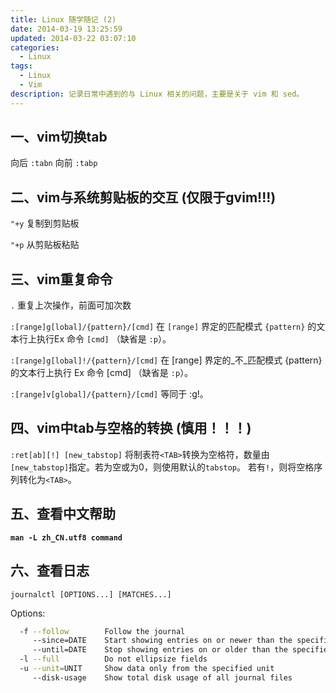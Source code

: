 ```yaml
---
title: Linux 随学随记 (2)
date: 2014-03-19 13:25:59
updated: 2014-03-22 03:07:10
categories:
  - Linux
tags:
  - Linux
  - Vim
description: 记录日常中遇到的与 Linux 相关的问题，主要是关于 vim 和 sed。
---
```


## 一、vim切换tab

向后  `:tabn`
向前  `:tabp`

## 二、vim与系统剪贴板的交互 (仅限于gvim!!!)

`"+y`
复制到剪贴板

`"+p`
从剪贴板粘贴

## 三、vim重复命令

`.`
重复上次操作，前面可加次数

`:[range]g[lobal]/{pattern}/[cmd]`
在 `[range]` 界定的匹配模式 `{pattern}` 的文本行上执行Ex 命令 `[cmd]` （缺省是 `:p`）。

`:[range]g[lobal]!/{pattern}/[cmd]`
在 [range] 界定的_不_匹配模式 {pattern} 的文本行上执行 Ex 命令 [cmd] （缺省是 `:p`）。

`:[range]v[global]/{pattern}/[cmd]`
等同于 :g!。

## 四、vim中tab与空格的转换 (慎用！！！)

`:ret[ab][!] [new_tabstop]`
将制表符`<TAB>`转换为空格符，数量由`[new_tabstop]`指定。若为空或为0，则使用默认的`tabstop`。
若有`!`，则将空格序列转化为`<TAB>`。

## 五、查看中文帮助

**`man -L zh_CN.utf8 command`**

## 六、查看日志

`journalctl [OPTIONS...] [MATCHES...]`

Options:

```bash
  -f --follow        Follow the journal
     --since=DATE    Start showing entries on or newer than the specified date
     --until=DATE    Stop showing entries on or older than the specified date
  -l --full          Do not ellipsize fields
  -u --unit=UNIT     Show data only from the specified unit
     --disk-usage    Show total disk usage of all journal files
```
